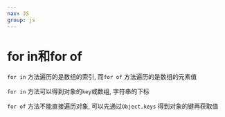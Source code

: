 ```yaml
---
nav: JS
group: js
---
```


# for in和for of

`for in` 方法遍历的是数组的索引, 而`for of` 方法遍历的是数组的元素值

`for in` 方法可以得到对象的`key`或数组, 字符串的下标

`for of` 方法不能直接遍历对象, 可以先通过`Object.keys` 得到对象的键再获取值
